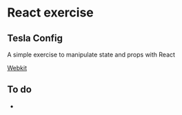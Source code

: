 # React exercise

## Tesla Config

A simple exercise to manipulate state and props with React

[Webkit](https://react-tes-config-exercise.netlify.app/)

## To do

-
